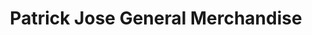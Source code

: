 ---
title: "Patrick Jose General Merchandise"
url: /santo-tomas/patrick-jose-general-merchandise/
shop: hardware
---
